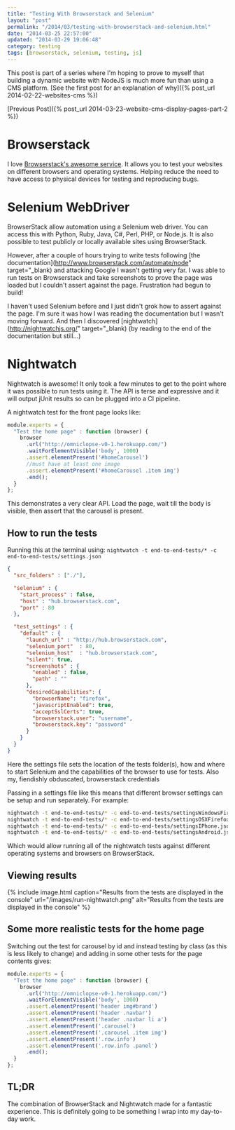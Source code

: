 ```yaml
---
title: "Testing With Browserstack and Selenium"
layout: "post"
permalink: "/2014/03/testing-with-browserstack-and-selenium.html"
date: "2014-03-25 22:57:00"
updated: "2014-03-29 19:06:48"
category: testing
tags: [browserstack, selenium, testing, js]
---
```


This post is part of a series where I'm hoping to prove to myself that building a dynamic website with NodeJS is much more fun than using a CMS platform. [See the first post for an explanation of why]({% post_url 2014-02-22-websites-cms %})

[Previous Post]({% post_url 2014-03-23-website-cms-display-pages-part-2 %})

# Browserstack

I love [Browserstack's awesome service](http://www.browserstack.com/). It allows you to test your websites on different browsers and operating systems. Helping reduce the need to have access to physical devices for testing and reproducing bugs.

# Selenium WebDriver

BrowserStack allow automation using a Selenium web driver. You can access this with Python, Ruby, Java, C#, Perl, PHP, or Node.js. It is also possible to test publicly or locally available sites using BrowserStack.

<!--more-->

However, after a couple of hours trying to write tests following [the documentation](http://www.browserstack.com/automate/node" target="_blank) and attacking Google I wasn't getting very far. I was able to run tests on Browserstack and take screenshots to prove the page was loaded but I couldn't assert against the page. Frustration had begun to build!

I haven't used Selenium before and I just didn't grok how to assert against the page. I'm sure it was how I was reading the documentation but I wasn't moving forward. And then I discovered [nightwatch](http://nightwatchjs.org/" target="_blank) (by reading to the end of the documentation but still...)

# Nightwatch

Nightwatch is awesome! It only took a few minutes to get to the point where it was possible to run tests using it. The API is terse and expressive and it will output jUnit results so can be plugged into a CI pipeline.

A nightwatch test for the front page looks like:

```js
module.exports = {
  "Test the home page" : function (browser) {
    browser
      .url("http://omniclopse-v0-1.herokuapp.com/")
      .waitForElementVisible('body', 1000)
      .assert.elementPresent('#homeCarousel')
      //must have at least one image
      .assert.elementPresent('#homeCarousel .item img')
      .end();
  }
};
```

This demonstrates a very clear API. Load the page, wait till the body is visible, then assert that the carousel is present. 

## How to run the tests

Running this at the terminal using:
`nightwatch -t end-to-end-tests/* -c end-to-end-tests/settings.json`

```json 
{
  "src_folders" : ["./"],

  "selenium" : {
    "start_process" : false,
    "host" : "hub.browserstack.com",
    "port" : 80
  },

  "test_settings" : {
    "default" : {
      "launch_url" : "http://hub.browserstack.com",
      "selenium_port"  : 80,
      "selenium_host"  : "hub.browserstack.com",
      "silent": true,
      "screenshots" : {
        "enabled" : false,
        "path" : ""
      },
      "desiredCapabilities": {
        "browserName": "firefox",
        "javascriptEnabled": true,
        "acceptSslCerts": true,
        "browserstack.user": "username",
        "browserstack.key": "password"
      }
    }
  }
}
```

Here the settings file sets the location of the tests folder(s), how and where to start Selenium and the capabilities of the browser to use for tests. Also my, fiendishly obduscated, browserstack credentials

Passing in a settings file like this means that different browser settings can be setup and run separately. For example:

```bash 
nightwatch -t end-to-end-tests/* -c end-to-end-tests/settingsWindowsFirefox.json
nightwatch -t end-to-end-tests/* -c end-to-end-tests/settingsOSXFirefox.json
nightwatch -t end-to-end-tests/* -c end-to-end-tests/settingsIPhone.json
nightwatch -t end-to-end-tests/* -c end-to-end-tests/settingsAndroid.json
```

Which would allow running all of the nightwatch tests against different operating systems and browsers on BrowserStack.

## Viewing results

{% include image.html caption="Results from the tests are displayed in the console" url="/images/run-nightwatch.png" alt="Results from the tests are displayed in the console" %}

## Some more realistic tests for the home page

Switching out the test for carousel by id and instead testing by class (as this is less likely to change) and adding in some other tests for the page contents gives:

```js
module.exports = {
  "Test the home page" : function (browser) {
    browser
      .url("http://omniclopse-v0-1.herokuapp.com/")
      .waitForElementVisible('body', 1000)
      .assert.elementPresent('header img#brand')
      .assert.elementPresent('header .navbar')
      .assert.elementPresent('header .navbar li a')
      .assert.elementPresent('.carousel')
      .assert.elementPresent('.carousel .item img')
      .assert.elementPresent('.row.info')
      .assert.elementPresent('.row.info .panel')
      .end();
  }
};
```

## TL;DR

The combination of BrowserStack and Nightwatch made for a fantastic experience. This is definitely going to be something I wrap into my day-to-day work.
